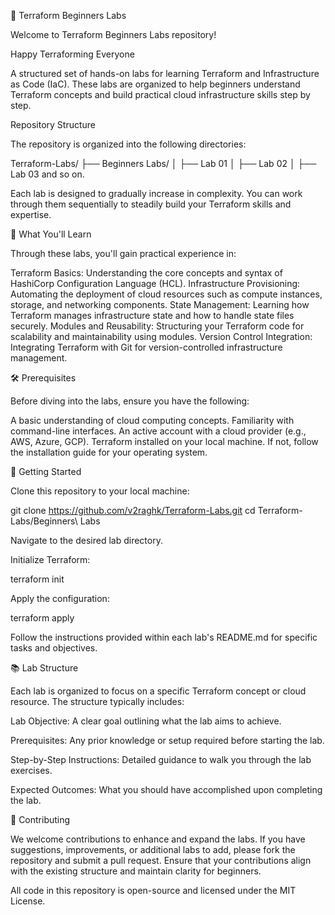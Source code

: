 🌱 Terraform Beginners Labs

Welcome to Terraform Beginners Labs repository! 

Happy Terraforming Everyone

A structured set of hands-on labs for learning Terraform and Infrastructure as Code (IaC). These labs are organized to help beginners understand Terraform concepts and build practical cloud infrastructure skills step by step.

Repository Structure

The repository is organized into the following directories:

Terraform-Labs/
├── Beginners Labs/
│   ├── Lab 01
│   ├── Lab 02
│   ├── Lab 03
and so on.

Each lab is designed to gradually increase in complexity. You can work through them sequentially to steadily build your Terraform skills and expertise.

📘 What You'll Learn

Through these labs, you'll gain practical experience in:

Terraform Basics: Understanding the core concepts and syntax of HashiCorp Configuration Language (HCL).
Infrastructure Provisioning: Automating the deployment of cloud resources such as compute instances, storage, and networking components.
State Management: Learning how Terraform manages infrastructure state and how to handle state files securely.
Modules and Reusability: Structuring your Terraform code for scalability and maintainability using modules.
Version Control Integration: Integrating Terraform with Git for version-controlled infrastructure management.

🛠️ Prerequisites

Before diving into the labs, ensure you have the following:

A basic understanding of cloud computing concepts.
Familiarity with command-line interfaces.
An active account with a cloud provider (e.g., AWS, Azure, GCP).
Terraform installed on your local machine. If not, follow the installation guide
 for your operating system.

🚀 Getting Started

Clone this repository to your local machine:

git clone https://github.com/v2raghk/Terraform-Labs.git
cd Terraform-Labs/Beginners\ Labs

Navigate to the desired lab directory.

Initialize Terraform:

terraform init

Apply the configuration:

terraform apply

Follow the instructions provided within each lab's README.md for specific tasks and objectives.

📚 Lab Structure

Each lab is organized to focus on a specific Terraform concept or cloud resource. The structure typically includes:

Lab Objective: A clear goal outlining what the lab aims to achieve.

Prerequisites: Any prior knowledge or setup required before starting the lab.

Step-by-Step Instructions: Detailed guidance to walk you through the lab exercises.

Expected Outcomes: What you should have accomplished upon completing the lab.

🤝 Contributing

We welcome contributions to enhance and expand the labs. If you have suggestions, improvements, or additional labs to add, please fork the repository and submit a pull request. Ensure that your contributions align with the existing structure and maintain clarity for beginners.

All code in this repository is open-source and licensed under the MIT License.

